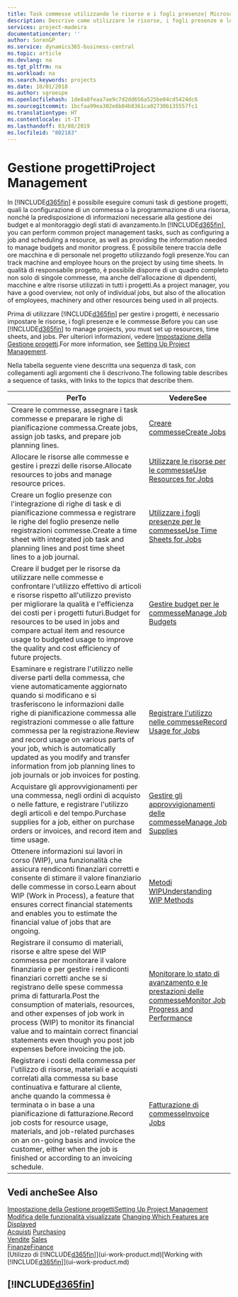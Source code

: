 ```yaml
---
title: Task commesse utilizzando le risorse e i fogli presenze| Microsoft Docs
description: Descrive come utilizzare le risorse, i fogli presenze e le commesse per gestire progetti.
services: project-madeira
documentationcenter: ''
author: SorenGP
ms.service: dynamics365-business-central
ms.topic: article
ms.devlang: na
ms.tgt_pltfrm: na
ms.workload: na
ms.search.keywords: projects
ms.date: 10/01/2018
ms.author: sgroespe
ms.openlocfilehash: 1de8a8feaa7ae9c7d2dd656a525be84cd5424dc6
ms.sourcegitcommit: 1bcfaa99ea302e6b84b8361ca02730b135557fc1
ms.translationtype: HT
ms.contentlocale: it-IT
ms.lasthandoff: 03/08/2019
ms.locfileid: "802183"
---
```

# <a name="project-management"></a><span data-ttu-id="670ba-103">Gestione progetti</span><span class="sxs-lookup"><span data-stu-id="670ba-103">Project Management</span></span>
<span data-ttu-id="670ba-104">In [!INCLUDE[d365fin](includes/d365fin_md.md)] è possibile eseguire comuni task di gestione progetti, quali la configurazione di un commessa o la programmazione di una risorsa, nonché la predisposizione di informazioni necessarie alla gestione dei budget e al monitoraggio degli stati di avanzamento.</span><span class="sxs-lookup"><span data-stu-id="670ba-104">In [!INCLUDE[d365fin](includes/d365fin_md.md)], you can perform common project management tasks, such as configuring a job and scheduling a resource, as well as providing the information needed to manage budgets and monitor progress.</span></span> <span data-ttu-id="670ba-105">È possibile tenere traccia delle ore macchina e di personale nel progetto utilizzando fogli presenze.</span><span class="sxs-lookup"><span data-stu-id="670ba-105">You can track machine and employee hours on the project by using time sheets.</span></span> <span data-ttu-id="670ba-106">In qualità di responsabile progetto, è possibile disporre di un quadro completo non solo di singole commesse, ma anche dell'allocazione di dipendenti, macchine e altre risorse utilizzati in tutti i progetti.</span><span class="sxs-lookup"><span data-stu-id="670ba-106">As a project manager, you have a good overview, not only of individual jobs, but also of the allocation of employees, machinery and other resources being used in all projects.</span></span>

<span data-ttu-id="670ba-107">Prima di utilizzare [!INCLUDE[d365fin](includes/d365fin_md.md)] per gestire i progetti, è necessario impostare le risorse, i fogli presenze e le commesse.</span><span class="sxs-lookup"><span data-stu-id="670ba-107">Before you can use [!INCLUDE[d365fin](includes/d365fin_md.md)] to manage projects, you must set up resources, time sheets, and jobs.</span></span> <span data-ttu-id="670ba-108">Per ulteriori informazioni, vedere [Impostazione della Gestione progetti](projects-setup-projects.md).</span><span class="sxs-lookup"><span data-stu-id="670ba-108">For more information, see [Setting Up Project Management](projects-setup-projects.md).</span></span>  

<span data-ttu-id="670ba-109">Nella tabella seguente viene descritta una sequenza di task, con collegamenti agli argomenti che li descrivono.</span><span class="sxs-lookup"><span data-stu-id="670ba-109">The following table describes a sequence of tasks, with links to the topics that describe them.</span></span>

| <span data-ttu-id="670ba-110">Per</span><span class="sxs-lookup"><span data-stu-id="670ba-110">To</span></span> | <span data-ttu-id="670ba-111">Vedere</span><span class="sxs-lookup"><span data-stu-id="670ba-111">See</span></span> |
| --- | --- |
| <span data-ttu-id="670ba-112">Creare le commesse, assegnare i task commesse e preparare le righe di pianificazione commessa.</span><span class="sxs-lookup"><span data-stu-id="670ba-112">Create jobs, assign job tasks, and prepare job planning lines.</span></span> |[<span data-ttu-id="670ba-113">Creare commesse</span><span class="sxs-lookup"><span data-stu-id="670ba-113">Create Jobs</span></span>](projects-how-create-jobs.md) |
| <span data-ttu-id="670ba-114">Allocare le risorse alle commesse e gestire i prezzi delle risorse.</span><span class="sxs-lookup"><span data-stu-id="670ba-114">Allocate resources to jobs and manage resource prices.</span></span> |[<span data-ttu-id="670ba-115">Utilizzare le risorse per le commesse</span><span class="sxs-lookup"><span data-stu-id="670ba-115">Use Resources for Jobs</span></span>](projects-how-use-resources.md) |
| <span data-ttu-id="670ba-116">Creare un foglio presenze con l'integrazione di righe di task e di pianificazione commessa e registrare le righe del foglio presenze nelle registrazioni commesse.</span><span class="sxs-lookup"><span data-stu-id="670ba-116">Create a time sheet with integrated job task and planning lines and post time sheet lines to a job journal.</span></span> |[<span data-ttu-id="670ba-117">Utilizzare i fogli presenze per le commesse</span><span class="sxs-lookup"><span data-stu-id="670ba-117">Use Time Sheets for Jobs</span></span>](projects-how-use-time-sheets.md) |
| <span data-ttu-id="670ba-118">Creare il budget per le risorse da utilizzare nelle commesse e confrontare l'utilizzo effettivo di articoli e risorse rispetto all'utilizzo previsto per migliorare la qualità e l'efficienza dei costi per i progetti futuri.</span><span class="sxs-lookup"><span data-stu-id="670ba-118">Budget for resources to be used in jobs and compare actual item and resource usage to budgeted usage to improve the quality and cost efficiency of future projects.</span></span> |[<span data-ttu-id="670ba-119">Gestire budget per le commesse</span><span class="sxs-lookup"><span data-stu-id="670ba-119">Manage Job Budgets</span></span>](projects-how-manage-budgets.md) |
| <span data-ttu-id="670ba-120">Esaminare e registrare l'utilizzo nelle diverse parti della commessa, che viene automaticamente aggiornato quando si modificano e si trasferiscono le informazioni dalle righe di pianificazione commessa alle registrazioni commesse o alle fatture commessa per la registrazione.</span><span class="sxs-lookup"><span data-stu-id="670ba-120">Review and record usage on various parts of your job, which is automatically updated as you modify and transfer information from job planning lines to job journals or job invoices for posting.</span></span> |[<span data-ttu-id="670ba-121">Registrare l'utilizzo nelle commesse</span><span class="sxs-lookup"><span data-stu-id="670ba-121">Record Usage for Jobs</span></span>](projects-how-record-job-usage.md) |
| <span data-ttu-id="670ba-122">Acquistare gli approvvigionamenti per una commessa, negli ordini di acquisto o nelle fatture, e registrare l'utilizzo degli articoli e del tempo.</span><span class="sxs-lookup"><span data-stu-id="670ba-122">Purchase supplies for a job, either on purchase orders or invoices, and record item and time usage.</span></span> |[<span data-ttu-id="670ba-123">Gestire gli approvvigionamenti delle commesse</span><span class="sxs-lookup"><span data-stu-id="670ba-123">Manage Job Supplies</span></span>](projects-how-manage-project-supplies.md) |
| <span data-ttu-id="670ba-124">Ottenere informazioni sui lavori in corso (WIP), una funzionalità che assicura rendiconti finanziari corretti e consente di stimare il valore finanziario delle commesse in corso.</span><span class="sxs-lookup"><span data-stu-id="670ba-124">Learn about WIP (Work in Process), a feature that ensures correct financial statements and enables you to estimate the financial value of jobs that are ongoing.</span></span> |[<span data-ttu-id="670ba-125">Metodi WIP</span><span class="sxs-lookup"><span data-stu-id="670ba-125">Understanding WIP Methods</span></span>](projects-understanding-wip.md) |
| <span data-ttu-id="670ba-126">Registrare il consumo di materiali, risorse e altre spese del WIP commessa per monitorare il valore finanziario e per gestire i rendiconti finanziari corretti anche se si registrano delle spese commessa prima di fatturarla.</span><span class="sxs-lookup"><span data-stu-id="670ba-126">Post the consumption of materials, resources, and other expenses of job work in process (WIP) to monitor its financial value and to maintain correct financial statements even though you post job expenses before invoicing the job.</span></span> |[<span data-ttu-id="670ba-127">Monitorare lo stato di avanzamento e le prestazioni delle commesse</span><span class="sxs-lookup"><span data-stu-id="670ba-127">Monitor Job Progress and Performance</span></span>](projects-how-monitor-progress-performance.md) |
| <span data-ttu-id="670ba-128">Registrare i costi della commessa per l'utilizzo di risorse, materiali e acquisti correlati alla commessa su base continuativa e fatturare al cliente, anche quando la commessa è terminata o in base a una pianificazione di fatturazione.</span><span class="sxs-lookup"><span data-stu-id="670ba-128">Record job costs for resource usage, materials, and job-related purchases on an on-going basis and invoice the customer, either when the job is finished or according to an invoicing schedule.</span></span> |[<span data-ttu-id="670ba-129">Fatturazione di commesse</span><span class="sxs-lookup"><span data-stu-id="670ba-129">Invoice Jobs</span></span>](projects-how-invoice-jobs.md) |

## <a name="see-also"></a><span data-ttu-id="670ba-130">Vedi anche</span><span class="sxs-lookup"><span data-stu-id="670ba-130">See Also</span></span>
[<span data-ttu-id="670ba-131">Impostazione della Gestione progetti</span><span class="sxs-lookup"><span data-stu-id="670ba-131">Setting Up Project Management</span></span>](projects-setup-projects.md)  
<span data-ttu-id="670ba-132">[Modifica delle funzionalità visualizzate](ui-experiences.md)    </span><span class="sxs-lookup"><span data-stu-id="670ba-132">[Changing Which Features are Displayed](ui-experiences.md)    </span></span>  
<span data-ttu-id="670ba-133">[Acquisti](purchasing-manage-purchasing.md)       </span><span class="sxs-lookup"><span data-stu-id="670ba-133">[Purchasing](purchasing-manage-purchasing.md)       </span></span>  
<span data-ttu-id="670ba-134">[Vendite](sales-manage-sales.md)  </span><span class="sxs-lookup"><span data-stu-id="670ba-134">[Sales](sales-manage-sales.md)  </span></span>  
[<span data-ttu-id="670ba-135">Finanze</span><span class="sxs-lookup"><span data-stu-id="670ba-135">Finance</span></span>](finance.md)  
<span data-ttu-id="670ba-136">[Utilizzo di [!INCLUDE[d365fin](includes/d365fin_md.md)]](ui-work-product.md)</span><span class="sxs-lookup"><span data-stu-id="670ba-136">[Working with [!INCLUDE[d365fin](includes/d365fin_md.md)]](ui-work-product.md)</span></span>  

## [!INCLUDE[d365fin](includes/free_trial_md.md)]  
 

